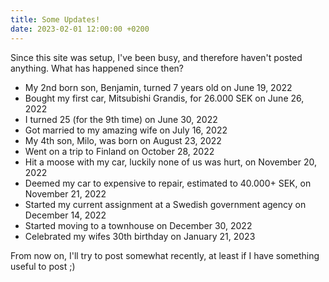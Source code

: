```yaml
---
title: Some Updates!
date: 2023-02-01 12:00:00 +0200
---
```

Since this site was setup, I've been busy, and therefore haven't posted anything.
What has happened since then?

* My 2nd born son, Benjamin, turned 7 years old on June 19, 2022
* Bought my first car, Mitsubishi Grandis, for 26.000 SEK on June 26, 2022
* I turned 25 (for the 9th time) on June 30, 2022
* Got married to my amazing wife on July 16, 2022
* My 4th son, Milo, was born on August 23, 2022
* Went on a trip to Finland on October 28, 2022
* Hit a moose with my car, luckily none of us was hurt, on November 20, 2022
* Deemed my car to expensive to repair, estimated to 40.000+ SEK, on November 21, 2022
* Started my current assignment at a Swedish government agency on December 14, 2022
* Started moving to a townhouse on December 30, 2022
* Celebrated my wifes 30th birthday on January 21, 2023

From now on, I'll try to post somewhat recently, at least if I have something useful to post ;)